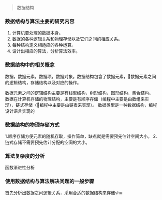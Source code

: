 > 数据结构
### 数据结构与算法主要的研究内容
1. 计算机要处理的数据本身。
2. 数据的各种逻辑关系和物理存储以及它们之间的相应关系。
3. 每种结构定义相适应的各种运算。
4. 设计出相应的算法，分析算法效率。
### 数据结构中的相关概念
数据，数据元素，数据项，数据对象。数据结构包含了数据元素，数据元素之间的逻辑结构，存储结构以及对应的操作。

数据元素之间的逻辑结构主要是有线型结构，树形结构，图形结构，集合结构。
数据在计算机存储的物理结构，主要是有顺序存储（编程中主要是由数组来实现），链式存储（编程中主要是由链表来实现）。
数据类型是一种数据结构，编程设计语言实现的
### 数据结构的物理存储方式
1.顺序存储方便元素的随机存取，操作简单，缺点就是需要预先估计空间大小。
2.链式存储不需要预先估计分配的空间的大小。
### 算法复杂度的分析
函数渐进性分析
### 使用数据结构与算法解决问题的一般步骤
首先分析出数据之间逻辑关系，采用合适的数据结构来存储shu

<!--stackedit_data:
eyJoaXN0b3J5IjpbLTQwNzY2MTMxMiwtMTk2MTYwNDI4MCw3OD
YwNzc0MDYsMTQ3MjEwODQxMiwtMTk1MjAyNjIwNCwtMTA4OTQ0
MjA1NywxNDY4NjQ1NTksMTkwODAyMDI4MSwtMTc5OTgxODI2OC
w0MzQwMDUyOTAsNDU0OTQyNzYyLC0xMzA2MjIxMjc3LDEwODU0
MTg0MTgsLTkyOTUzNDQ4N119
-->